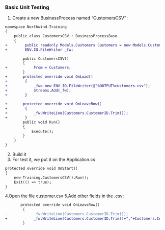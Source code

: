 ﻿### Basic Unit Testing

1. Create a new BusinessProcess named “CustomersCSV” :
```diff
namespace Northwind.Training
{
    public class CustomersCSV : BusinessProcessBase
    {
+        public readonly Models.Customers Customers = new Models.Customers();
+        ENV.IO.FileWriter _fw; 

        public CustomersCSV()
        {
+            From = Customers;
        }
+       protected override void OnLoad()
+        {
+            _fw= new ENV.IO.FileWriter(@"%OUTPUT%customers.csv");
+            Streams.Add(_fw);
+        }
 
+       protected override void OnLeaveRow()
+        {
+            _fw.WriteLine(Customers.CustomerID.Trim());
+        }
        public void Run()
        {
            Execute();
        }
    }
}
```
2. Build it 
3. For test it, we put it on the Application.cs
```diff
protected override void OnStart()
{
    new Training.CustomersCSV().Run();
    Exit(() => true);
}
```
4.Open the file customer.csv
5.Add other fields in the .csv:
```diff
       protected override void OnLeaveRow()
        {
-            _fw.WriteLine(Customers.CustomerID.Trim());
+            _fw.WriteLine(Customers.CustomerID.Trim()+","+Customers.CompanyName); 
        }
```